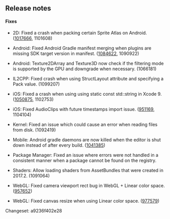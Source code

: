 ## Release notes

#### Fixes

-   2D: Fixed a crash when packing certain Sprite Atlas on Android. ([1017666](https://issuetracker.unity3d.com/issues/editor-crashes-on-blockmask-fillspritedata-when-packing-certain-sprite-atlas-on-android-platform), 1101608)

-   Android: Fixed Android Gradle manifest merging when plugins are missing SDK target version in manifest. ([1084622](https://issuetracker.unity3d.com/issues/android-read-external-storage-gets-added-twice-to-android-manifest-while-ignoring-the-maxsdkversion), 1090922)

-   Android: Texture2DArray and Texture3D now check if the filtering mode is supported by the GPU and downgrade when necessary. (1066181)

-   IL2CPP: Fixed crash when using StructLayout attribute and specifying a Pack value. (1099207)

-   iOS: Fixed a crash when using using static const std::string in Xcode 9. ([1050875](https://issuetracker.unity3d.com/issues/ios-native-static-const-std-string-causes-crash-in-signal-sigkill-when-using-xcode-9), 1102753)

-   iOS: Fixed AudioClips with future timestamps import issue. ([951169](https://issuetracker.unity3d.com/issues/editor-didnt-recognize-audio-files-if-file-created-data-is-greater-than-your-actual-data-time-is), 1104104)

-   Kernel: Fixed an issue which could cause an error when reading files from disk. (1092419)

-   Mobile: Android gradle daemons are now killed when the editor is shut down instead of after every build. ([1041385](https://issuetracker.unity3d.com/issues/do-not-kill-other-gradle-daemons-when-build-completes))

-   Package Manager: Fixed an issue where errors were not handled in a consistent manner when a package cannot be found on the registry.

-   Shaders: Allow loading shaders from AssetBundles that were created in 2017.2. (1091064)

-   WebGL: Fixed camera viewport rect bug in WebGL + Linear color space. ([957652](https://issuetracker.unity3d.com/issues/webgl-linear-color-space-camera-viewport-rect-problem-in-built-game))

-   WebGL: Fixed canvas resize when using Linear color space. ([977579](https://issuetracker.unity3d.com/issues/webgl-canvas-size-slash-resolution-will-not-scale-in-browser-when-using-linear-color-space))

Changeset: a9236f402e28
